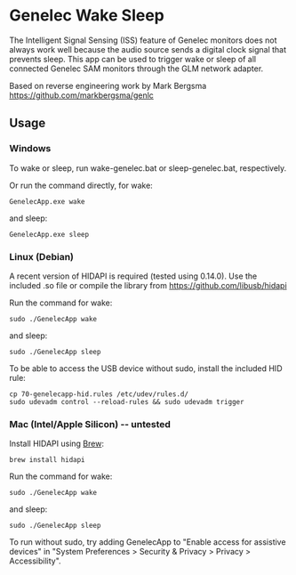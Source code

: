 # Genelec Wake Sleep
The Intelligent Signal Sensing (ISS) feature of Genelec monitors does not always work well because the audio source sends a digital clock signal that prevents sleep. This app can be used to trigger wake or sleep of all connected Genelec SAM monitors through the GLM network adapter.

Based on reverse engineering work by Mark Bergsma https://github.com/markbergsma/genlc

## Usage

### Windows
To wake or sleep, run wake-genelec.bat or sleep-genelec.bat, respectively.

Or run the command directly, for wake:
```
GenelecApp.exe wake
```

and sleep:
```
GenelecApp.exe sleep
```

### Linux (Debian)
A recent version of HIDAPI is required (tested using 0.14.0). Use the included .so file or compile the library from https://github.com/libusb/hidapi

Run the command for wake:
```
sudo ./GenelecApp wake
```

and sleep:
```
sudo ./GenelecApp sleep
```

To be able to access the USB device without sudo, install the included HID rule:
```
cp 70-genelecapp-hid.rules /etc/udev/rules.d/
sudo udevadm control --reload-rules && sudo udevadm trigger
```

### Mac (Intel/Apple Silicon) -- untested
Install HIDAPI using [Brew](https://brew.sh/):
```
brew install hidapi
```

Run the command for wake:
```
sudo ./GenelecApp wake
```

and sleep:
```
sudo ./GenelecApp sleep
```

To run without sudo, try adding GenelecApp to "Enable access for assistive devices" in "System Preferences > Security & Privacy > Privacy > Accessibility".
